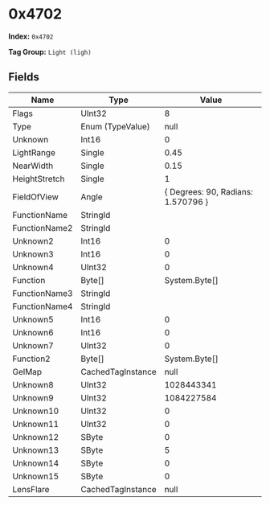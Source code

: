 # 0x4702

**Index:** ```0x4702```

**Tag Group:** ```Light (ligh)```

## Fields

Name	| Type	| Value
---	|---	|---	|
Flags	|UInt32	|8
Type	|Enum (TypeValue)	|null
Unknown	|Int16	|0
LightRange	|Single	|0.45
NearWidth	|Single	|0.15
HeightStretch	|Single	|1
FieldOfView	|Angle	|{ Degrees: 90, Radians: 1.570796 }
FunctionName	|StringId	|
FunctionName2	|StringId	|
Unknown2	|Int16	|0
Unknown3	|Int16	|0
Unknown4	|UInt32	|0
Function	|Byte[]	|System.Byte[]
FunctionName3	|StringId	|
FunctionName4	|StringId	|
Unknown5	|Int16	|0
Unknown6	|Int16	|0
Unknown7	|UInt32	|0
Function2	|Byte[]	|System.Byte[]
GelMap	|CachedTagInstance	|null
Unknown8	|UInt32	|1028443341
Unknown9	|UInt32	|1084227584
Unknown10	|UInt32	|0
Unknown11	|UInt32	|0
Unknown12	|SByte	|0
Unknown13	|SByte	|5
Unknown14	|SByte	|0
Unknown15	|SByte	|0
LensFlare	|CachedTagInstance	|null


